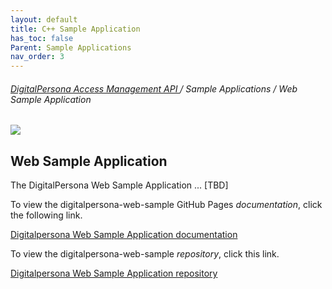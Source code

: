 ```yaml
---
layout: default
title: C++ Sample Application
has_toc: false
Parent: Sample Applications
nav_order: 3  
---
```


###### [DigitalPersona Access Management API ](https://lenhodgeman.github.io/digitalpersona-access-management-api/)/ Sample Applications / Web Sample Application  

![](assets/HID-logo.png)  

## Web Sample Application

The DigitalPersona Web Sample Application ... [TBD]

To view the digitalpersona-web-sample GitHub Pages *documentation*,  click the following link.

[Digitalpersona Web Sample Application  documentation](https://lenhodgeman.github.io/digitalpersona-web-sample/)

To view the digitalpersona-web-sample *repository*,  click this link.

[Digitalpersona Web Sample Application repository](https://github.com/LenHodgeman/digitalpersona-web-sample/)
